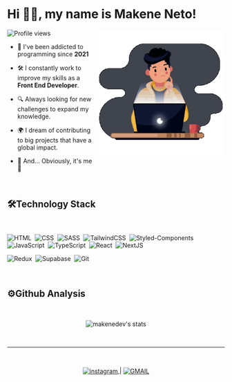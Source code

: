 <h1 align="left">Hi 👋🏾, my name is Makene Neto!</h1>
<img align="right" width="300em" height="300em" src="https://github.com/nublson/nublson/blob/dev/animation_500_kv8i962g.gif"/>
<p align="left"> <img src="https://komarev.com/ghpvc/?username=nublson&color=blueviolet" alt="Profile views" /> </p>

-   💓 I've been addicted to programming since **2021**

-   🛠️ I constantly work to improve my skills as a **Front End Developer**.

-   🔍 Always looking for new challenges to expand my knowledge.

-   🌍 I dream of contributing to big projects that have a global impact.

-   🦖 And... Obviously, it's me🙈

<br>

## 🛠️Technology Stack

<br>

![HTML](https://img.shields.io/badge/-HTML-05122A?style=flat&logo=HTML5)&nbsp;
![CSS](https://img.shields.io/badge/-CSS-05122A?style=flat&logo=CSS3&logoColor=1572B6)&nbsp;
![SASS](https://img.shields.io/badge/-SASS-05122A?style=flat&logo=SASS&logoColor=1572B6)&nbsp;
![TailwindCSS](https://img.shields.io/badge/-Tailwindcss-05122A?style=flat&logo=Tailwindcss&logoColor=1572B6)&nbsp;
![Styled-Components](https://img.shields.io/badge/-Styled%20Components-05122A?style=flat&logo=styled-components)&nbsp;
![JavaScript](https://img.shields.io/badge/-JavaScript-05122A?style=flat&logo=JavaScript&logoColor=1572B6)&nbsp;
![TypeScript](https://img.shields.io/badge/-TypeScript-05122A?style=flat&logo=typescript)&nbsp;
![React](https://img.shields.io/badge/-React-05122A?style=flat&logo=react)&nbsp;
![NextJS](https://img.shields.io/badge/-NextJS-05122A?style=flat&logo=next.js)&nbsp;

<!-- ![React Native](https://img.shields.io/badge/-React%20Native-05122A?style=flat&logo=react)&nbsp;
![Expo](https://img.shields.io/badge/-Expo-05122A?style=flat&logo=expo)&nbsp; -->

![Redux](https://img.shields.io/badge/-Redux-05122A?style=flat&logo=redux&logoColor=ba8fff)&nbsp;
![Supabase](https://img.shields.io/badge/-Supabase-05122A?style=flat&logo=Supabase)&nbsp;
![Git](https://img.shields.io/badge/-Git-05122A?style=flat&logo=Git)&nbsp;

<br>

## ⚙️Github Analysis

<br>

<p align="center">
<img width="530em" src="https://github-readme-stats.vercel.app/api?username=makeneto&show_icons=true&theme=nightowl" alt="makenedev's stats"/>
</p>

<br>

---

<br>

<p align="center">
  <a href="https://instagram.com/makenedev" target="_blank">
 <img align="center" src="https://img.shields.io/badge/-makenedev-05122A?style=flat&logo=instagram" alt="instagram"/>
</a>
  |
<a href="mailto:cmp.1a.makeneto17@gmailcom" target="_blank">
 <img align="center" src="https://img.shields.io/badge/-GMAIL-05122A?style=flat&logo=gmail" alt="GMAIL"/>
</a>
</p>
